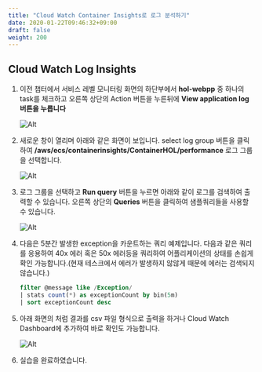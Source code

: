 ```yaml
---
title: "Cloud Watch Container Insights로 로그 분석하기"
date: 2020-01-22T09:46:32+09:00
draft: false
weight: 200
---
```


## Cloud Watch Log Insights

1. 이전 챕터에서 서비스 레벨 모니터링 화면의 하단부에서 **hol-webpp** 중 하나의 task를 체크하고 오른쪽 상단의 Action 버튼을 누른뒤에 **View application log 버튼을 누릅니다** 

    ![Alt](/images/cloudwatch/click-view-applicatoin-log.png "view service status")

2. 새로운 창이 열리며 아래와 같은 화면이 보입니다. select log group 버튼을 클릭하여 **/aws/ecs/containerinsights/ContainerHOL/performance** 로그 그룹을 선택합니다.

    ![Alt](/images/cloudwatch/select-log-group.png "view service status")


3. 로그 그룹을 선택하고 **Run query** 버튼을 누르면 아래와 같이 로그를 검색하여 출력할 수 있습니다. 오른쪽 상단의 **Queries** 버튼을 클릭하여 샘플쿼리들을 사용할 수 있습니다.

    ![Alt](/images/cloudwatch/log-result.png "view service status")

4. 다음은 5분간 발생한 exception을 카운트하는 쿼리 예제입니다. 다음과 같은 쿼리를 응용하여 40x 에러 혹은 50x 에러등을 쿼리하여 어플리케이션의 상태를 손쉽게 확인 가능합니다.(현재 테스크에서 에러가 발생하지 않않게 때문에 에러는 검색되지 않습니다.)

    ```sql
    filter @message like /Exception/
    | stats count(*) as exceptionCount by bin(5m)
    | sort exceptionCount desc
    ```
5. 아래 화면의 처럼 결과를 csv 파일 형식으로 출력을 하거나 Cloud Watch Dashboard에 추가하여 바로 확인도 가능합니다.

     ![Alt](/images/cloudwatch/additionalfeature.png "view service status")

6. 실습을 완료하였습니다.

